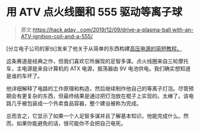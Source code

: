 # 用 ATV 点火线圈和 555 驱动等离子球

> 原文:[https://hack aday . com/2019/12/09/drive-a-plasma-ball with-an-ATV-ignition-coil-and-a-555/](https://hackaday.com/2019/12/09/drive-a-plasma-ball-with-an-atv-ignition-coil-and-a-555/)

[分立电子公司的家伙]发来了他关于从简单的东西构建[高压电源的简短教程。](https://hackaday.io/project/165900-high-voltage-power-supply)

这条赛道是经典之作，但我们喜欢它所展现的足智多谋。点火线圈来自三轮摩托车，主电源是来自计算机的 ATX 电源，振荡器由 9V 电池供电。我们确实想知道是谁的车坏了。

他详细解释了电路的工作原理和构造，然后继续制作他自己的等离子灯泡。尽管预期会有更复杂的东西，但最终结果是通过把灯泡放在棍子上实现的。太棒了。该电路几乎被包装成一个外卖食品容器，整个建设被称为完成。

总而言之，它显示了如果一个人足智多谋并且了解基本知识，他能完成什么。然而，如果你能避免的话，很可能你不会把自己电死。